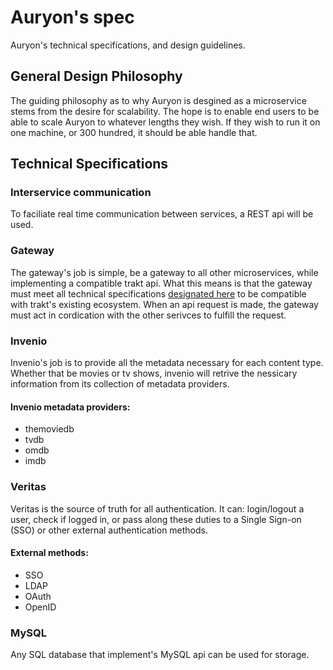 # Auryon's spec

Auryon's technical specifications, and design guidelines.

## General Design Philosophy

The guiding philosophy as to why Auryon is desgined as a microservice stems from the desire for scalability. The hope is to enable end users to be able to scale Auryon to whatever lengths they wish. If they wish to run it on one machine, or 300 hundred, it should be able handle that.

## Technical Specifications

### Interservice communication

To faciliate real time communication between services, a REST api will be used.

<!-- Notes for future:
* will need to set a standard for how data is sent and received through AMQP
* will need central docs for api endpoints
-->

### Gateway

The gateway's job is simple, be a gateway to all other microservices, while implementing a compatible trakt api. What this means is that the gateway must meet all technical specifications [designated here](https://trakt.docs.apiary.io/#) to be compatible with trakt's existing ecosystem. When an api request is made, the gateway must act in cordication with the other serivces to fulfill the request.

### Invenio

Invenio's job is to provide all the metadata necessary for each content type. Whether that be movies or tv shows, invenio will retrive the nessicary information from its collection of metadata providers.

#### Invenio metadata providers:

- themoviedb
- tvdb
- omdb
- imdb

###

### Veritas

Veritas is the source of truth for all authentication. It can: login/logout a user, check if logged in, or pass along these duties to a Single Sign-on (SSO) or other external authentication methods.

#### External methods:

- SSO
- LDAP
- OAuth
- OpenID

### MySQL

Any SQL database that implement's MySQL api can be used for storage.
